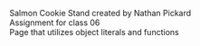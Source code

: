 Salmon Cookie Stand created by Nathan Pickard <br>
Assignment for class 06 <br>
Page that utilizes object literals and functions
